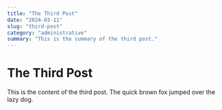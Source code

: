 ```yaml
---
title: "The Third Post"
date: "2024-03-11"
slug: "third-post"
category: "administrative"
summary: "This is the summary of the third post."
---
```


# The Third Post

This is the content of the third post. The quick brown fox jumped over the lazy dog.
